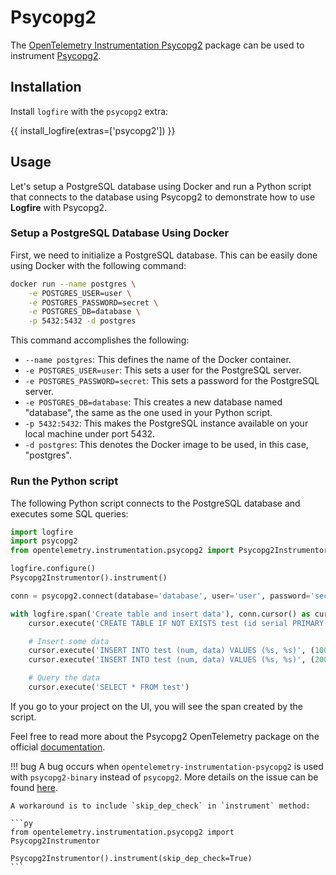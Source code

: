 # Psycopg2

The [OpenTelemetry Instrumentation Psycopg2][opentelemetry-psycopg2] package can be used to instrument [Psycopg2][psycopg2].

## Installation

Install `logfire` with the `psycopg2` extra:

{{ install_logfire(extras=['psycopg2']) }}

## Usage

Let's setup a PostgreSQL database using Docker and run a Python script that connects to the database using Psycopg2 to
demonstrate how to use **Logfire** with Psycopg2.

### Setup a PostgreSQL Database Using Docker

First, we need to initialize a PostgreSQL database. This can be easily done using Docker with the following command:

```bash
docker run --name postgres \
    -e POSTGRES_USER=user \
    -e POSTGRES_PASSWORD=secret \
    -e POSTGRES_DB=database \
    -p 5432:5432 -d postgres
```

This command accomplishes the following:

- `--name postgres`: This defines the name of the Docker container.
- `-e POSTGRES_USER=user`: This sets a user for the PostgreSQL server.
- `-e POSTGRES_PASSWORD=secret`: This sets a password for the PostgreSQL server.
- `-e POSTGRES_DB=database`: This creates a new database named "database", the same as the one used in your Python script.
- `-p 5432:5432`: This makes the PostgreSQL instance available on your local machine under port 5432.
- `-d postgres`: This denotes the Docker image to be used, in this case, "postgres".

### Run the Python script

The following Python script connects to the PostgreSQL database and executes some SQL queries:

```py
import logfire
import psycopg2
from opentelemetry.instrumentation.psycopg2 import Psycopg2Instrumentor

logfire.configure()
Psycopg2Instrumentor().instrument()

conn = psycopg2.connect(database='database', user='user', password='secret', host='0.0.0.0', port='5433')

with logfire.span('Create table and insert data'), conn.cursor() as cursor:
    cursor.execute('CREATE TABLE IF NOT EXISTS test (id serial PRIMARY KEY, num integer, data varchar);')

    # Insert some data
    cursor.execute('INSERT INTO test (num, data) VALUES (%s, %s)', (100, 'abc'))
    cursor.execute('INSERT INTO test (num, data) VALUES (%s, %s)', (200, 'def'))

    # Query the data
    cursor.execute('SELECT * FROM test')
```

If you go to your project on the UI, you will see the span created by the script.

Feel free to read more about the Psycopg2 OpenTelemetry package on the official [documentation][opentelemetry-psycopg2].

!!! bug
    A bug occurs when `opentelemetry-instrumentation-psycopg2` is used with `psycopg2-binary` instead of `psycopg2`.
    More details on the issue can be found [here][psycopg2-binary-issue].

    A workaround is to include `skip_dep_check` in `instrument` method:

    ```py
    from opentelemetry.instrumentation.psycopg2 import Psycopg2Instrumentor

    Psycopg2Instrumentor().instrument(skip_dep_check=True)
    ```

[opentelemetry-psycopg2]: https://opentelemetry-python-contrib.readthedocs.io/en/latest/instrumentation/psycopg2/psycopg2.html
[psycopg2]: https://www.psycopg.org/
[psycopg2-binary-issue]: https://github.com/open-telemetry/opentelemetry-python-contrib/issues/610
